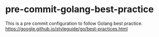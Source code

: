 # pre-commit-golang-best-practice
This is a pre commit configuration to follow Golang best practice. https://google.github.io/styleguide/go/best-practices.html
